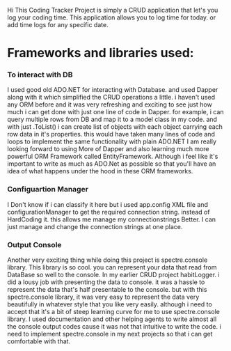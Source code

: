 Hi This Coding Tracker Project is simply a CRUD application that let's you log your coding time. 
This application allows you to log time for today. or add time logs for any specific date. 
<h1>Frameworks and libraries used:</h1>
<h3>To interact with DB</h3>
I used good old ADO.NET for interacting with Database. and used Dapper along with it which simplified the CRUD operations a little.
i haven't used any ORM before and it was very refreshing and exciting to see just how much i can get done with just one line of code in Dapper.
for example, i can query multiple rows from DB and map it to a model class in my code. and with just .ToList() i can create list of objects with each object carrying each row data in it's properties.
this would have taken many lines of code and loops to implement the same functionality with plain ADO.NET
I am really looking forward to using More of Dapper and also learning much more powerful ORM Framework called EntityFramework.
Although i feel like it's important to write as much as ADO.Net as possible so that you'll have an idea of what happens under the hood in these ORM frameworks.
<h3>Configuartion Manager</h3>
I Don't know if i can classify it here but i used app.config XML file and configurationManager to get the required connection string. instead of HardCoding it. this allows me manage my connectionstrings Better.
I can just manage and change the connection strings at one place.
<h3>Output Console</h3>
Another very exciting thing while doing this project is spectre.console library. This library is so cool. you can represent your data that read from DataBase so well to the console. 
In my earlier CRUD project habitLogger. i did a lousy job with presenting the data to console. it was a hassle to represent the data that's half presentable to the console. but with this spectre.console library,
it was very easy to represent the data very beautifully in whatever style that you like very easily.
although i need to accept that it's a bit of steep learning curve for me to use spectre.console library. I used documentation and other helping agents to write almost all the console output codes cause it was not that
intuitive to write the code. i need to implement spectre.console in my next projects so that i can get comfortable with that.


  
